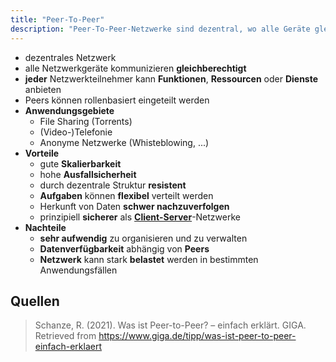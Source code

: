 ```yaml
---
title: "Peer-To-Peer"
description: "Peer-To-Peer-Netzwerke sind dezentral, wo alle Geräte gleichberechtigt kommunizieren und Funktionen anbieten können. Sie finden Anwendung in File Sharing und Telefonie, bieten hohe Skalierbarkeit und Ausfallsicherheit."
---
```


- dezentrales Netzwerk
- alle Netzwerkgeräte kommunizieren **gleichberechtigt**
- **jeder** Netzwerkteilnehmer kann **Funktionen**, **Ressourcen** oder **Dienste** anbieten
- Peers können rollenbasiert eingeteilt werden
- **Anwendungsgebiete**
	- File Sharing (Torrents)
	- (Video-)Telefonie
	- Anonyme Netzwerke (Whisteblowing, ...)
- **Vorteile**
	- gute **Skalierbarkeit**
	- hohe **Ausfallsicherheit**
	- durch dezentrale Struktur **resistent**
	- **Aufgaben** können **flexibel** verteilt werden
	- Herkunft von Daten **schwer nachzuverfolgen**
	- prinzipiell **sicherer** als **[Client-Server](/open-fidup/lerninhalte/client-server)**-Netzwerke
- **Nachteile**
	- **sehr aufwendig** zu organisieren und zu verwalten
	- **Datenverfügbarkeit** abhängig von **Peers**
	- **Netzwerk** kann stark **belastet** werden in bestimmten Anwendungsfällen

## Quellen

> Schanze, R. (2021). Was ist Peer-to-Peer? – einfach erklärt. GIGA. Retrieved from https://www.giga.de/tipp/was-ist-peer-to-peer-einfach-erklaert